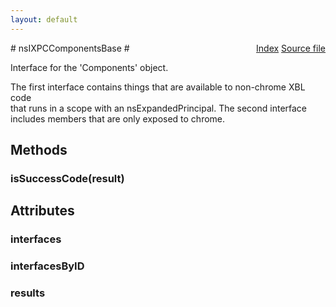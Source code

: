 ```yaml
---
layout: default
---
```

<div class='links' style='float:right'><a href="../index.html">Index</a>
<a href="http://dxr.mozilla.org/mozilla-central/source/js/xpconnect/idl/xpccomponents.idl">Source file</a>
</div>
# nsIXPCComponentsBase #
  
Interface for the 'Components' object.  
  
The first interface contains things that are available to non-chrome XBL code  
that runs in a scope with an nsExpandedPrincipal. The second interface  
includes members that are only exposed to chrome.  
  

## Methods ##

### isSuccessCode(result) ###

## Attributes ##

### interfaces ###

### interfacesByID ###

### results ###
